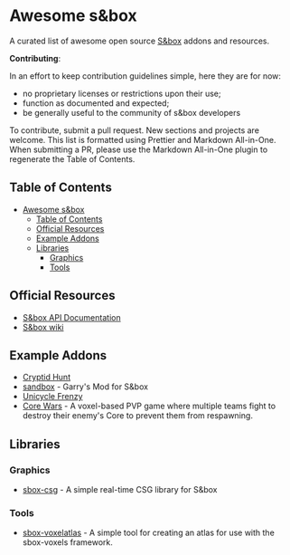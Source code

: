 # Awesome s&box

A curated list of awesome open source [S&box](https://sbox.facepunch.com/) addons and resources.

**Contributing**:

In an effort to keep contribution guidelines simple, here they are for now:

- no proprietary licenses or restrictions upon their use;
- function as documented and expected;
- be generally useful to the community of s&box developers

To contribute, submit a pull request. New sections and projects are welcome. This list is formatted using Prettier and Markdown All-in-One. When submitting a PR, please use the Markdown All-in-One plugin to regenerate the Table of Contents.

## Table of Contents

- [Awesome s&box](#awesome-sbox)
  - [Table of Contents](#table-of-contents)
  - [Official Resources](#official-resources)
  - [Example Addons](#example-addons)
  - [Libraries](#libraries)
    - [Graphics](#graphics)
    - [Tools](#tools)

## Official Resources

- [S&box API Documentation](https://asset.party/api/)
- [S&box wiki](https://wiki.facepunch.com/sbox/)

## Example Addons

- [Cryptid Hunt](https://github.com/Small-Fish-Dev/Cryptid-Hunt)
- [sandbox](https://github.com/Facepunch/sandbox) - Garry's Mod for S&box
- [Unicycle Frenzy](https://github.com/Facepunch/sbox-unicycle-frenzy)
- [Core Wars](https://github.com/Facepunch/sbox-corewars) - A voxel-based PVP game where multiple teams fight to destroy their enemy's Core to prevent them from respawning.

## Libraries

### Graphics

- [sbox-csg](https://github.com/Facepunch/sbox-csg) - A simple real-time CSG library for S&box

### Tools

- [sbox-voxelatlas](https://github.com/Facepunch/sbox-voxelatlas) - A simple tool for creating an atlas for use with the sbox-voxels framework.
